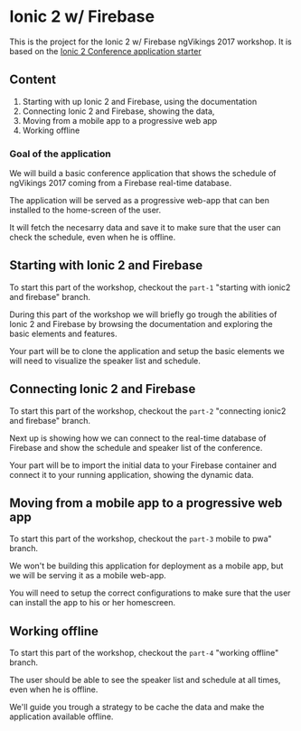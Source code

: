 # Ionic 2 w/ Firebase

This is the project for the Ionic 2 w/ Firebase ngVikings 2017 workshop.
It is based on the [Ionic 2 Conference application starter](https://github.com/driftyco/ionic-conference-app)

## Content

1. Starting with up Ionic 2 and Firebase, using the documentation
2. Connecting Ionic 2 and Firebase, showing the data,
3. Moving from a mobile app to a progressive web app
4. Working offline

### Goal of the application

We will build a basic conference application that shows the schedule of ngVikings 2017 coming from a Firebase real-time database.

The application will be served as a progressive web-app that can ben installed to the home-screen of the user.

It will fetch the necesarry data and save it to make sure that the user can check the schedule, even when he is offline.
 
## Starting with Ionic 2 and Firebase

To start this part of the workshop, checkout the `part-1` "starting with ionic2 and firebase" branch.

During this part of the workshop we will briefly go trough the abilities of Ionic 2 and Firebase by browsing the documentation and exploring the basic elements and features.

Your part will be to clone the application and setup the basic elements we will need to visualize the speaker list and schedule.

## Connecting Ionic 2 and Firebase

To start this part of the workshop, checkout the `part-2` "connecting ionic2 and firebase" branch.

Next up is showing how we can connect to the real-time database of Firebase and show the schedule and speaker list of the conference.

Your part will be to import the initial data to your Firebase container and connect it to your running application, showing the dynamic data.

## Moving from a mobile app to a progressive web app

To start this part of the workshop, checkout the `part-3` mobile to pwa" branch.

We won't be building this application for deployment as a mobile app, but we will be serving it as a mobile web-app.

You will need to setup the correct configurations to make sure that the user can install the app to his or her homescreen.

## Working offline

To start this part of the workshop, checkout the `part-4` "working offline" branch.

The user should be able to see the speaker list and schedule at all times, even when he is offline.

We'll guide you trough a strategy to be cache the data and make the application available offline.